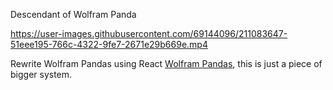 Descendant of Wolfram Panda

https://user-images.githubusercontent.com/69144096/211083647-51eee195-766c-4322-9fe7-2671e29b669e.mp4

Rewrite Wolfram Pandas using React [Wolfram Pandas](https://github.com/nhannht/wolfram-panda), this is just a piece of bigger system.
